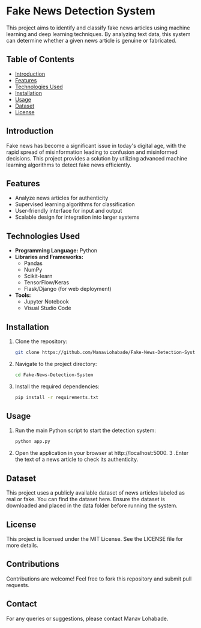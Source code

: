 # Fake News Detection System  

This project aims to identify and classify fake news articles using machine learning and deep learning techniques. By analyzing text data, this system can determine whether a given news article is genuine or fabricated.  

## Table of Contents  
- [Introduction](#introduction)  
- [Features](#features)  
- [Technologies Used](#technologies-used)  
- [Installation](#installation)  
- [Usage](#usage)  
- [Dataset](#dataset)  
- [License](#license)  

## Introduction  
Fake news has become a significant issue in today's digital age, with the rapid spread of misinformation leading to confusion and misinformed decisions. This project provides a solution by utilizing advanced machine learning algorithms to detect fake news efficiently.  

## Features  
- Analyze news articles for authenticity  
- Supervised learning algorithms for classification  
- User-friendly interface for input and output  
- Scalable design for integration into larger systems  

## Technologies Used  
- **Programming Language:** Python  
- **Libraries and Frameworks:**  
  - Pandas  
  - NumPy  
  - Scikit-learn  
  - TensorFlow/Keras  
  - Flask/Django (for web deployment)  
- **Tools:**  
  - Jupyter Notebook  
  - Visual Studio Code  

## Installation  
1. Clone the repository:  
   ```bash  
   git clone https://github.com/ManavLohabade/Fake-News-Detection-System.git
2. Navigate to the project directory:
   ```bash
   cd Fake-News-Detection-System  
3. Install the required dependencies:
   ```bash
   pip install -r requirements.txt

## Usage
1. Run the main Python script to start the detection system:
   ```bash
   python app.py  
2. Open the application in your browser at http://localhost:5000.
3 .Enter the text of a news article to check its authenticity.

## Dataset
This project uses a publicly available dataset of news articles labeled as real or fake. You can find the dataset here. Ensure the dataset is downloaded and placed in the data folder before running the system.

## License
This project is licensed under the MIT License. See the LICENSE file for more details.

## Contributions
Contributions are welcome! Feel free to fork this repository and submit pull requests.

## Contact
For any queries or suggestions, please contact Manav Lohabade.
